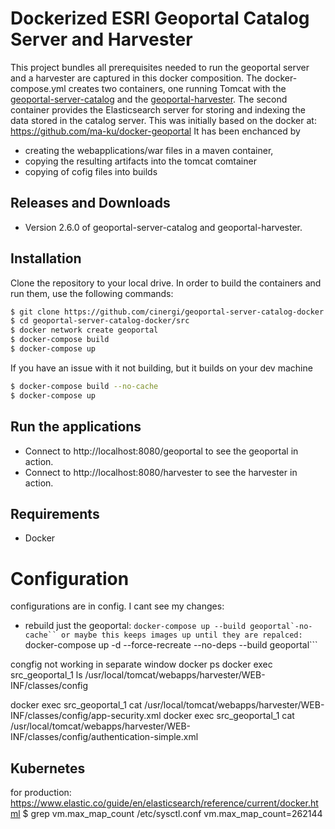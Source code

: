 # Dockerized ESRI Geoportal Catalog Server and Harvester 
This project bundles all prerequisites needed to run the geoportal server and a harvester are captured in this docker composition. The docker-compose.yml creates two containers, one running Tomcat with the [geoportal-server-catalog](https://github.com/Esri/geoportal-server-catalog) and the [geoportal-harvester](https://github.com/Esri/geoportal-harvester). The second container provides the Elasticsearch server for storing and indexing the data stored in the catalog server.
This was initially based on the docker at: https://github.com/ma-ku/docker-geoportal
It has been enchanced by 
  * creating the webapplications/war files in a maven container,
  * copying the resulting artifacts into the tomcat comtainer
  * copying of cofig files into builds

## Releases and Downloads
- Version 2.6.0 of geoportal-server-catalog and geoportal-harvester.

## Installation
 
Clone the repository to your local drive. In order to build the containers and run them, use the following commands:
```bash
$ git clone https://github.com/cinergi/geoportal-server-catalog-docker.git
$ cd geoportal-server-catalog-docker/src
$ docker network create geoportal
$ docker-compose build
$ docker-compose up
```
If you have an issue with it not building, but it builds on your dev machine
```bash
$ docker-compose build --no-cache
$ docker-compose up
```

## Run the applications

* Connect to http://localhost:8080/geoportal to see the geoportal in action. 
* Connect to http://localhost:8080/harvester to see the harvester in action. 

## Requirements

* Docker

# Configuration
configurations are in config.
 I cant see my changes:
 * rebuild just the geoportal:
 ```docker-compose up --build geoportal`-no-cache``
 or maybe this keeps images up until they are repalced:
 ```docker-compose up -d --force-recreate --no-deps --build geoportal```
 
 congfig not working
 in separate window
 docker ps
 docker exec src_geoportal_1 ls /usr/local/tomcat/webapps/harvester/WEB-INF/classes/config

  docker exec src_geoportal_1 cat /usr/local/tomcat/webapps/harvester/WEB-INF/classes/config/app-security.xml
  docker exec src_geoportal_1 cat /usr/local/tomcat/webapps/harvester/WEB-INF/classes/config/authentication-simple.xml
 
 
## Kubernetes 
for production:
https://www.elastic.co/guide/en/elasticsearch/reference/current/docker.html
$ grep vm.max_map_count /etc/sysctl.conf
vm.max_map_count=262144
